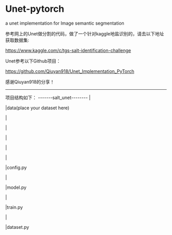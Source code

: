 # Unet-pytorch
a unet implementation for Image semantic segmentation

参考网上的Unet做分割的代码，做了一个针对kaggle地盐识别的，请去以下地址获取数据集:

https://www.kaggle.com/c/tgs-salt-identification-challenge

Unet参考以下Github项目：

https://github.com/Qiuyan918/Unet_Implementation_PyTorch

感谢Qiuyan918的分享！

--------------------------------------------------------------------------
项目结构如下：
-------salt_unet--------
| 

|data(place your dataset here) 

|

|

|

|

|

|config.py

|

|model.py

|

|train.py

|

|dataset.py


